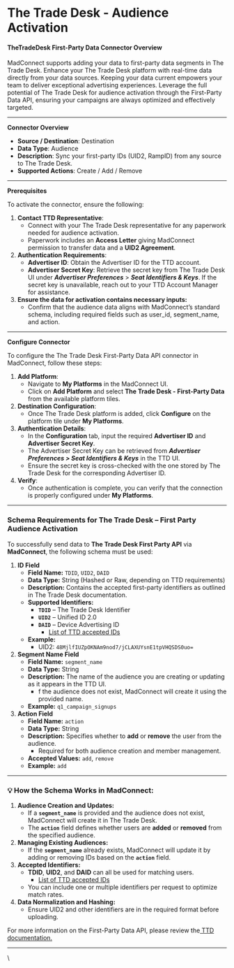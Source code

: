 # The Trade Desk - Audience Activation

#### TheTradeDesk First-Party Data Connector Overview

MadConnect supports adding your data to first-party data segments in The Trade Desk. Enhance your The Trade Desk platform with real-time data directly from your data sources. Keeping your data current empowers your team to deliver exceptional advertising experiences. Leverage the full potential of The Trade Desk for audience activation through the First-Party Data API, ensuring your campaigns are always optimized and effectively targeted.

***

**Connector Overview**

* **Source / Destination**: Destination
* **Data Type**: Audience
* **Description**: Sync your first-party IDs (UID2, RampID) from any source to The Trade Desk.
* **Supported Actions**: Create / Add / Remove

***

**Prerequisites**

To activate the connector, ensure the following:

1. **Contact TTD Representative**:
   * Connect with your The Trade Desk representative for any paperwork needed for audience activation.
   * Paperwork includes an **Access Letter** giving MadConnect permission to transfer data and a **UID2 Agreement**.
2. **Authentication Requirements**:
   * **Advertiser ID**: Obtain the Advertiser ID for the TTD account.
   * **Advertiser Secret Key**: Retrieve the secret key from The Trade Desk UI under _**Advertiser Preferences**_ > _**Seat Identifiers & Keys**_. If the secret key is unavailable, reach out to your TTD Account Manager for assistance.
3. **Ensure the data for activation contains necessary inputs:**
   * Confirm that the audience data aligns with MadConnect’s standard schema, including required fields such as user\_id,  segment\_name, and action.

***

**Configure Connector**

To configure the The Trade Desk First-Party Data API connector in MadConnect, follow these steps:

1. **Add Platform**:
   * Navigate to **My Platforms** in the MadConnect UI.
   * Click on **Add Platform** and select **The Trade Desk - First-Party Data** from the available platform tiles.
2. **Destination Configuration**:
   * Once The Trade Desk platform is added, click **Configure** on the platform tile under **My Platforms**.
3. **Authentication Details**:
   * In the **Configuration** tab, input the required **Advertiser ID** and **Advertiser Secret Key**.
   * The Advertiser Secret Key can be retrieved from _**Advertiser Preferences > Seat Identifiers & Keys**_ in the TTD UI.
   * Ensure the secret key is cross-checked with the one stored by The Trade Desk for the corresponding Advertiser ID.
4. **Verify**:
   * Once authentication is complete, you can verify that the connection is properly configured under **My Platforms**.

***

### **Schema Requirements for The Trade Desk – First Party Audience Activation**

To successfully send data to **The Trade Desk First Party API** via **MadConnect**, the following schema must be used:

1. **ID Field**
   * **Field Name:** `TDID`, `UID2`, `DAID`
   * **Data Type:** String (Hashed or Raw, depending on TTD requirements)
   * **Description:** Contains the accepted first-party identifiers as outlined in The Trade Desk documentation.
   * **Supported Identifiers:**
     * **`TDID`** – The Trade Desk Identifier
     * **`UID2`** – Unified ID 2.0
     * **`DAID`** – Device Advertising ID
       * [List of TTD accepted IDs](https://partner.thetradedesk.com/v3/portal/data/doc/post-data-advertiser-external#supported-ids)
   * **Example:**
     * UID2: `48MjlfIUZpOKNAm9nod7/jCLAXUYsnE1tpVHQSDS0uo=`
2. **Segment Name Field**
   * **Field Name:** `segment_name`
   * **Data Type:** String
   * **Description:** The name of the audience you are creating or updating as it appears in the TTD UI.
     * f the audience does not exist, MadConnect will create it using the provided name.
   * **Example:** `q1_campaign_signups`
3. **Action Field**
   * **Field Name:** `action`
   * **Data Type:** String
   * **Description:** Specifies whether to **add** or **remove** the user from the audience.
     * Required for both audience creation and member management.
   * **Accepted Values:** `add`, `remove`
   * **Example:** `add`

***

### **💡 How the Schema Works in MadConnect:**

1. **Audience Creation and Updates:**
   * If a **`segment_name`** is provided and the audience does not exist, MadConnect will create it in The Trade Desk.
   * The **`action`** field defines whether users are **added** or **removed** from the specified audience.
2. **Managing Existing Audiences:**
   * If the **`segment_name`** already exists, MadConnect will update it by adding or removing IDs based on the **`action`** field.
3. **Accepted Identifiers:**
   * **TDID**, **UID2**, and **DAID** can all be used for matching users.
     * [List of TTD accepted IDs](https://partner.thetradedesk.com/v3/portal/data/doc/post-data-advertiser-external#supported-ids)
   * You can include one or multiple identifiers per request to optimize match rates.
4. **Data Normalization and Hashing:**
   * Ensure UID2 and other identifiers are in the required format before uploading.

For more information on the First-Party Data API, please review the[ TTD documentation.](https://partner.thetradedesk.com/v3/portal/data/doc/post-data-advertiser-firstparty#supported-ids)

***

\
